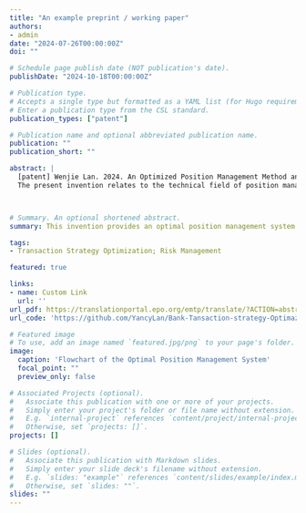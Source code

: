 ```yaml
---
title: "An example preprint / working paper"
authors:
- admin
date: "2024-07-26T00:00:00Z"
doi: ""

# Schedule page publish date (NOT publication's date).
publishDate: "2024-10-18T00:00:00Z"

# Publication type.
# Accepts a single type but formatted as a YAML list (for Hugo requirements).
# Enter a publication type from the CSL standard.
publication_types: ["patent"]

# Publication name and optional abbreviated publication name.
publication: ""
publication_short: ""

abstract: |
  [patent] Wenjie Lan. 2024. An Optimized Position Management Method and System. CN118799048A, filed July 26, 2024, and published October 18, 2024.   
  The present invention relates to the technical field of position management, and in particular to an optimal position management method and system, comprising a service end, a management end, and a transaction end. The service end comprises a data acquisition module, an indicator processing module, a transaction strategy generation module, a sending module, a processing module, and a real-time monitoring module. The sending module sends the generated optimal transaction strategy to the management end, which approves it, generates corresponding approval information, and returns it to the service end. The processing module identifies the approval information and approved optimal transaction strategy, sending the strategy to the transaction end, which executes corresponding transactions. The real-time monitoring module monitors the transaction operations in real time and issues an alarm if any irrational operations are detected.



# Summary. An optional shortened abstract.
summary: This invention provides an optimal position management system comprising service, management, and transaction ends, enabling real-time strategy generation, approval, execution, and monitoring to ensure efficient and secure transaction operations with alarm mechanisms for irregularities.

tags:
- Transaction Strategy Optimization; Risk Management

featured: true

links:
- name: Custom Link
  url: ''
url_pdf: https://translationportal.epo.org/emtp/translate/?ACTION=abstract-retrieval&COUNTRY=CN&ENGINE=google&FORMAT=docdb&KIND=A&LOCALE=en_EP&NUMBER=118799048&SRCLANG=zh&TRGLANG=en
url_code: 'https://github.com/YancyLan/Bank-Tansaction-strategy-Optimazation'

# Featured image
# To use, add an image named `featured.jpg/png` to your page's folder. 
image:
  caption: 'Flowchart of the Optimal Position Management System'
  focal_point: ""
  preview_only: false

# Associated Projects (optional).
#   Associate this publication with one or more of your projects.
#   Simply enter your project's folder or file name without extension.
#   E.g. `internal-project` references `content/project/internal-project/index.md`.
#   Otherwise, set `projects: []`.
projects: []

# Slides (optional).
#   Associate this publication with Markdown slides.
#   Simply enter your slide deck's filename without extension.
#   E.g. `slides: "example"` references `content/slides/example/index.md`.
#   Otherwise, set `slides: ""`.
slides: ""
---
```


